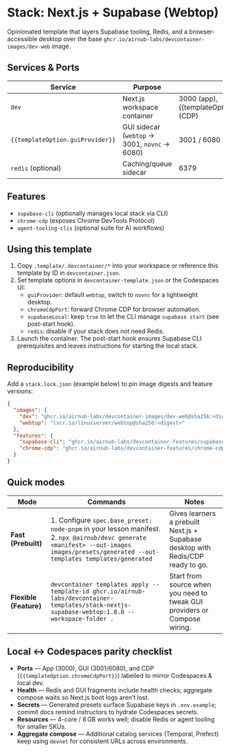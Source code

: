 # Stack: Next.js + Supabase (Webtop)

Opinionated template that layers Supabase tooling, Redis, and a browser-accessible desktop over the base `ghcr.io/airnub-labs/devcontainer-images/dev-web` image.

## Services & Ports

| Service | Purpose | Port(s) |
| --- | --- | --- |
| `dev` | Next.js workspace container | 3000 (app), {{templateOption.chromeCdpPort}} (CDP) |
| `{{templateOption.guiProvider}}` | GUI sidecar (`webtop` → 3001, `novnc` → 6080) | 3001 / 6080 |
| `redis` (optional) | Caching/queue sidecar | 6379 |

## Features

- `supabase-cli` (optionally manages local stack via CLI)
- `chrome-cdp` (exposes Chrome DevTools Protocol)
- `agent-tooling-clis` (optional suite for AI workflows)

## Using this template

1. Copy `.template/.devcontainer/*` into your workspace or reference this template by ID in `devcontainer.json`.
2. Set template options in `devcontainer-template.json` or the Codespaces UI:
   - `guiProvider`: default `webtop`, switch to `novnc` for a lightweight desktop.
   - `chromeCdpPort`: forward Chrome CDP for browser automation.
   - `supabaseLocal`: keep `true` to let the CLI manage `supabase start` (see post-start hook).
   - `redis`: disable if your stack does not need Redis.
3. Launch the container. The post-start hook ensures Supabase CLI prerequisites and leaves instructions for starting the local stack.

## Reproducibility

Add a `stack.lock.json` (example below) to pin image digests and feature versions:

```json
{
  "images": {
    "dev": "ghcr.io/airnub-labs/devcontainer-images/dev-web@sha256:<digest>",
    "webtop": "lscr.io/linuxserver/webtop@sha256:<digest>"
  },
  "features": {
    "supabase-cli": "ghcr.io/airnub-labs/devcontainer-features/supabase-cli:1",
    "chrome-cdp": "ghcr.io/airnub-labs/devcontainer-features/chrome-cdp:1"
  }
}
```

## Quick modes

| Mode | Commands | Notes |
| --- | --- | --- |
| **Fast (Prebuilt)** | 1. Configure `spec.base_preset: node-pnpm` in your lesson manifest.<br>2. `npx @airnub/devc generate <manifest> --out-images images/presets/generated --out-templates templates/generated` | Gives learners a prebuilt Next.js + Supabase desktop with Redis/CDP ready to go. |
| **Flexible (Feature)** | `devcontainer templates apply --template-id ghcr.io/airnub-labs/devcontainer-templates/stack-nextjs-supabase-webtop:1.0.0 --workspace-folder .` | Start from source when you need to tweak GUI providers or Compose wiring. |

## Local ↔ Codespaces parity checklist

- **Ports** — App (3000), GUI (3001/6080), and CDP (`{{templateOption.chromeCdpPort}}`) labelled to mirror Codespaces & local dev.
- **Health** — Redis and GUI fragments include health checks; aggregate compose waits so Next.js boot logs aren’t lost.
- **Secrets** — Generated presets surface Supabase keys in `.env.example`; commit docs remind instructors to hydrate Codespaces secrets.
- **Resources** — 4-core / 8 GB works well; disable Redis or agent tooling for smaller SKUs.
- **Aggregate compose** — Additional catalog services (Temporal, Prefect) keep using `devnet` for consistent URLs across environments.
